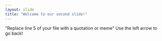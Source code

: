 ```yaml
---
layout: slide
title: "Welcome to our second slide!"
---
```

"Replace line 5 of your file with a quotation or meme"
Use the left arrow to go back!
